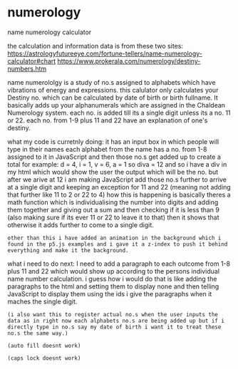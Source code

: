 # numerology
 name numerology calculator

the calculation and information data is from these two sites: 
https://astrologyfutureeye.com/fortune-tellers/name-numerology-calculator#chart
https://www.prokerala.com/numerology/destiny-numbers.htm

name numerololgy is a study of no.s assigned to alphabets which have vibrations of energy and expressions.
this calulator only calculates your Destiny no. which can be calculated by date of birth or birth fullname.
It basically adds up your alphanumerals which are assigned in the Chaldean Numerology system.
each no. is added till its a single digit unless its a no. 11 or 22. 
each no. from 1-9 plus 11 and 22 have an explanation of one's destiny.

what my code is curretnly doing:
    it has an input box in which people will type in their names
    each alphabet from the name has a no. from 1-8 assigned to it in JavaScript
    and then those no.s get added up to create a total for example:
        d = 4, i = 1, v = 6, a = 1 
        so diva = 12
    and so i have a div in my html which would show the user the output which will be the no. 
    but after we arive at 12 i am making JavaScript add those no.s further to arrive at a single digit 
    and keeping an exception for 11 and 22 (meaning not adding that further like 11 to 2 or 22 to 4)
    how this is happening is basically theres a math function which is individualising the number into digits and adding them together and giving out a sum and then checking if it is less than 9 (also making sure if its ever 11 or 22 to leave it to that) then it shows that otherwise it adds further to come to a single digit.

    other than this i have added an animation in the background which i found in the p5.js examples and i gave it a z-index to push it behind everything and make it the background.

what i need to do next:
    I need to add a paragraph to each outcome from 1-8 plus 11 and 22 which would show up according to the persons individual name number calculation. 
    i guess how i would do that is like adding the paragraphs to the html and setting them to display none and then telling JavaScript to display them using the ids i give the paragraphs when it maches the single digit.

    (i also want this to register actual no.s when the user inputs the data as in right now each alphabets no.s are being added up but if i directly type in no.s say my date of birth i want it to treat these no.s the same way.)

    (auto fill doesnt work)

    (caps lock doesnt work)
